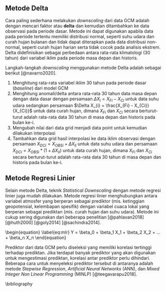 

## Metode Delta

Cara paling sederhana melakukan *downscaling* dari data GCM adalah dengan mencari faktor atau **delta** dan kemudian ditambahkan ke data observasi pada periode dasar. Metode ini dapat digunakan apabila data pada periode tertentu memiliki distribusi normal, seperti suhu udara dan curah hujan bulanan dan tidak dapat diterapkan pada data distribusi non-normal, seperti curah hujan harian serta tidak cocok pada analisis ekstrem. Delta didefinisikan sebagai perbedaan antara rata-rata klimatologi (30 tahun) dari variabel iklim pada periode masa depan dan historis. 

Langkah-langkah *downscaling* menggunakan metode Delta adalah sebagai berikut [@navarro2020].

1. Menghitung rata-rata variabel iklim 30 tahun pada periode dasar (*baseline*) dari model GCM
2. Menghitung anomali/delta antara rata-rata 30 tahun data masa depan dengan data dasar dengan persamaan $\Delta X_{i} = X_{Fi} - X_{Ci}$ untuk data suhu udara 
sedangkan persamaan $\Delta X_{i} = \frac{X_{Fi} - X_{Ci}}{X_{Ci}}$ untuk data curah hujan, dimana $X_{Fi}$ dan $X_{Ci}$ secara berturut-turut adalah rata-rata data 30 tahun di masa depan dan historis pada bulan ke-i. 
3. Mengubah nilai dari data grid menjadi data point untuk kemudian dilakukan interpolasi
4. Tambahkan data grid hasil interpolasi ke data iklim observasi dengan persamaan $X_{DCi} = X_{OBSi} + \Delta X_{Ii}$ untuk data suhu udara dan persamaan $X_{DCi} = X_{OBSi} * (1 + \Delta X_{Ii})$ untuk data curah hujan, dimana $X_{Fi}$ dan $X_{Ci}$ secara berturut-turut adalah rata-rata data 30 tahun di masa depan dan historis pada bulan ke-i. 

## Metode Regresi Linier 

Selain metode Delta, teknik *Statistical Downscaling* dengan metode regresi linier juga mudah dilakukan. Metode regresi linier menghubungkan antara variabel atmosfer yang berperan sebagai prediktor (mis. ketinggian geopotensial, kelembapan spesifik) dengan variabel cuaca lokal yang berperan sebagai prediktan (mis. curah hujan dan suhu udara). Metode ini cukup sering digunakan dari beberapa penelitian [@pahlavan2018] [@huth2000] [@goly2014] [@sachindra2014].

\begin{equation} \label{eq:mlr}
  Y = \beta_0 + \beta_1 X_1 + \beta_2 X_2 + ... + \beta_n X_n 
\end{equation}

Prediktor dari data GCM perlu diseleksi yang memiliki korelasi tertinggi terhadap prediktan. Jika terdapat banyak prediktor yang akan digunakan untuk mengestimasi prediktan, korelasi antar prediktor perlu dihindari. Beberapa cara untuk menyeleksi prediktor tersebut di antaranya adalah metode *Stepwise Regression*, *Artificial Neural Networks* (ANN), dan *Mixed Integer Non Linear Programming* (MINLP) [@teegavarapu2018]. 

\bibliography